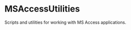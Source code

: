 MSAccessUtilities
=================

Scripts and utilities for working with MS Access applications.
